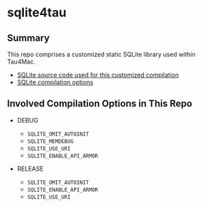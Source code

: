 # sqlite4tau

## Summary

This repo comprises a customized static SQLite library used within Tau4Mac.

- [SQLite source code used for this customized compilation](https://www.sqlite.org/download.html)
- [SQLite compilation options](https://www.sqlite.org/compile.html)

## Involved Compilation Options in This Repo

- DEBUG
  - `SQLITE_OMIT_AUTOINIT`
  - `SQLITE_MEMDEBUG`
  - `SQLITE_USE_URI`
  - `SQLITE_ENABLE_API_ARMOR`

- RELEASE
  - `SQLITE_OMIT_AUTOINIT`
  - `SQLITE_ENABLE_API_ARMOR`
  - `SQLITE_USE_URI`
